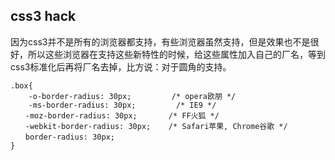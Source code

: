 ## css3 hack
因为css3并不是所有的浏览器都支持，有些浏览器虽然支持，但是效果也不是很好，所以这些浏览器在支持这些新特性的时候，给这些属性加入自己的厂名，等到css3标准化后再将厂名去掉，比方说：对于圆角的支持。
```
.box{
    -o-border-radius: 30px;         /* opera欧朋 */
    -ms-border-radius: 30px;         /* IE9 */
　　-moz-border-radius: 30px;       /* FF火狐 */
　　-webkit-border-radius: 30px;    /* Safari苹果, Chrome谷歌 */
　　border-radius: 30px;        
}
```
